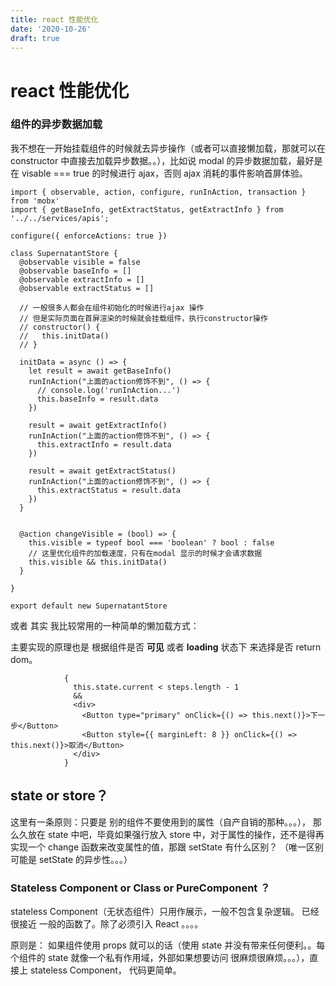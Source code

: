 ```yaml
---
title: react 性能优化
date: '2020-10-26'
draft: true
---
```


# react 性能优化

### 组件的异步数据加载

我不想在一开始挂载组件的时候就去异步操作（或者可以直接懒加载，那就可以在 constructor 中直接去加载异步数据。。），比如说 modal 的异步数据加载，最好是在 visable === true 的时候进行 ajax，否则 ajax 消耗的事件影响首屏体验。

```
import { observable, action, configure, runInAction, transaction } from 'mobx'
import { getBaseInfo, getExtractStatus, getExtractInfo } from '../../services/apis';

configure({ enforceActions: true })

class SupernatantStore {
  @observable visible = false
  @observable baseInfo = []
  @observable extractInfo = []
  @observable extractStatus = []

  // 一般很多人都会在组件初始化的时候进行ajax 操作
  // 但是实际页面在首屏渲染的时候就会挂载组件，执行constructor操作
  // constructor() {
  //   this.initData()
  // }

  initData = async () => {
    let result = await getBaseInfo()
    runInAction("上面的action修饰不到", () => {
      // console.log('runInAction...')
      this.baseInfo = result.data
    })

    result = await getExtractInfo()
    runInAction("上面的action修饰不到", () => {
      this.extractInfo = result.data
    })

    result = await getExtractStatus()
    runInAction("上面的action修饰不到", () => {
      this.extractStatus = result.data
    })
  }


  @action changeVisible = (bool) => {
    this.visible = typeof bool === 'boolean' ? bool : false
    // 这里优化组件的加载速度，只有在modal 显示的时候才会请求数据
    this.visible && this.initData()
  }

}

export default new SupernatantStore
```

或者 其实 我比较常用的一种简单的懒加载方式：

主要实现的原理也是 根据组件是否 **可见** 或者 **loading** 状态下 来选择是否 return dom。

```
            {
              this.state.current < steps.length - 1
              &&
              <div>
                <Button type="primary" onClick={() => this.next()}>下一步</Button>
                <Button style={{ marginLeft: 8 }} onClick={() => this.next()}>取消</Button>
              </div>
            }
```

## state or store？

这里有一条原则：只要是 别的组件不要使用到的属性（自产自销的那种。。。）， 那么久放在 state 中吧，毕竟如果强行放入 store 中，对于属性的操作，还不是得再实现一个 change 函数来改变属性的值，那跟 setState 有什么区别？ （唯一区别可能是 setState 的异步性。。。）

### Stateless Component or Class or PureComponent ？

stateless Component（无状态组件）只用作展示，一般不包含复杂逻辑。 已经很接近 一般的函数了。除了必须引入 React 。。。。

原则是： 如果组件使用 props 就可以的话（使用 state 并没有带来任何便利。。每个组件的 state 就像一个私有作用域，外部如果想要访问 很麻烦很麻烦。。。），直接上 stateless Component， 代码更简单。
